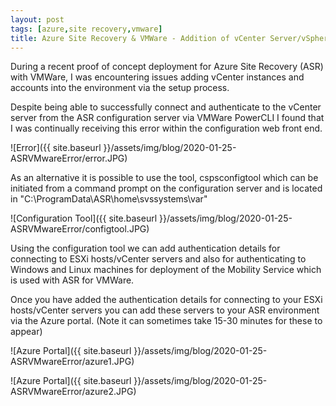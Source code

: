 ```yaml
---
layout: post
tags: [azure,site recovery,vmware]
title: Azure Site Recovery & VMWare - Addition of vCenter Server/vSphere ESXi server failed 
---
```

During a recent proof of concept deployment for Azure Site Recovery (ASR) with VMWare, I was  encountering issues adding vCenter instances and accounts into the environment via the setup process.

Despite being able to successfully connect and authenticate to the vCenter server from the ASR configuration server via VMWare PowerCLI I found that I was continually receiving this error within the configuration web front end.

![Error]({{ site.baseurl }}/assets/img/blog/2020-01-25-ASRVMwareError/error.JPG)

As an alternative it is possible to use the tool, cspsconfigtool which can be initiated from a command prompt on the configuration server and is located in "C:\ProgramData\ASR\home\svssystems\var"

![Configuration Tool]({{ site.baseurl }}/assets/img/blog/2020-01-25-ASRVMwareError/configtool.JPG)

Using the configuration tool we can add authentication details for connecting to ESXi hosts/vCenter servers and also for authenticating to Windows and Linux machines for deployment of the Mobility Service which is used with ASR for VMWare.

Once you have added the authentication details for connecting to your ESXi hosts/vCenter servers you can add these servers to your ASR environment via the Azure portal. (Note it can sometimes take 15-30 minutes for these to appear)

![Azure Portal]({{ site.baseurl }}/assets/img/blog/2020-01-25-ASRVMwareError/azure1.JPG)

![Azure Portal]({{ site.baseurl }}/assets/img/blog/2020-01-25-ASRVMwareError/azure2.JPG)
